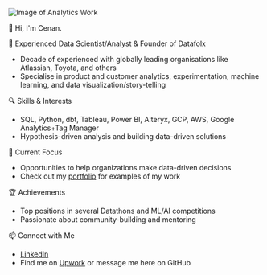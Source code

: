 ![Image of Analytics Work](https://images.unsplash.com/photo-1599658880436-c61792e70672?q=80&w=2670&auto=format&fit=crop&ixlib=rb-4.0.3&ixid=M3wxMjA3fDB8MHxwaG90by1wYWdlfHx8fGVufDB8fHx8fA%3D%3D)

👋 Hi, I'm Cenan.


💼 Experienced Data Scientist/Analyst & Founder of Datafolx
- Decade of experienced with globally leading organisations like Atlassian, Toyota, and others
- Specialise in product and customer analytics, experimentation, machine learning, and data visualization/story-telling

🔍 Skills & Interests
- SQL, Python, dbt, Tableau, Power BI, Alteryx, GCP, AWS, Google Analytics+Tag Manager 
- Hypothesis-driven analysis and building data-driven solutions

🚀 Current Focus
- Opportunities to help organizations make data-driven decisions
- Check out my [portfolio](https://github.com/caltunay/data-portfolio) for examples of my work

🏆 Achievements 
- Top positions in several Datathons and ML/AI competitions
- Passionate about community-building and mentoring

📫 Connect with Me
- [LinkedIn](https://www.linkedin.com/in/cenan-altunay/)
- Find me on [Upwork](https://www.upwork.com/freelancers/~01a66c9d4030e42e37) or message me here on GitHub
